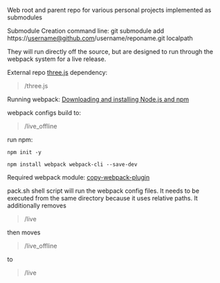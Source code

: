 Web root and parent repo for various personal projects implemented as submodules

Submodule Creation command line:
git submodule add https://username@github.com/username/reponame.git localpath

They will run directly off the source, but are designed to run through the webpack system for a live release.

External repo [three.js](https://github.com/mrdoob/three.js) dependency:
> /three.js

Running webpack: [Downloading and installing Node.js and npm](https://docs.npmjs.com/downloading-and-installing-node-js-and-npm)

webpack configs build to:
> /live_offline

run npm:
```
npm init -y
```
```
npm install webpack webpack-cli --save-dev
```

Required webpack module:
[copy-webpack-plugin](https://webpack.js.org/plugins/copy-webpack-plugin/)

pack.sh shell script will run the webpack config files. 
It needs to be executed from the same directory because it uses relative paths. 
It additionally removes 
> /live

then moves
> /live_offline

to
> /live
